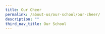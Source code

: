 ```yaml
---
title: Our Cheer
permalink: /about-us/our-school/our-cheer/
description: ""
third_nav_title: Our School
---
```

